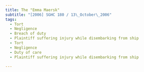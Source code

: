 ```yaml
---
title: The "Emma Maersk"
subtitle: "[2006] SGHC 180 / 13\_October\_2006"
tags:
  - Tort
  - Negligence
  - Breach of duty
  - Plaintiff suffering injury while disembarking from ship
  - Tort
  - Negligence
  - Duty of care
  - Plaintiff suffering injury while disembarking from ship

---
```


